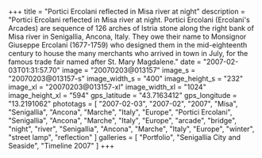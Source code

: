 +++
title = "Portici Ercolani reflected in Misa river at night"
description = "Portici Ercolani reflected in Misa river at night. Portici Ercolani (Ercolani's Arcades) are sequence of 126 arches of Istria stone along the right bank of Misa river in Senigallia, Ancona, Italy. They owe their name to Monsignor Giuseppe Ercolani (1677-1759) who designed them in the mid-eighteenth century to house the many merchants who arrived in town in July, for the famous trade fair named after St. Mary Magdalene."
date = "2007-02-03T01:31:57.70"
image = "20070203@013157"
image_s = "20070203@013157-s"
image_width_s = "400"
image_height_s = "232"
image_xl = "20070203@013157-xl"
image_width_xl = "1024"
image_height_xl = "594"
gps_latitude = "43.7163412"
gps_longitude = "13.2191062"
phototags = [ "2007-02-03", "2007-02", "2007", "Misa", "Senigallia", "Ancona", "Marche", "Italy", "Europe", "Portici Ercolani", "Senigallia", "Ancona", "Marche", "Italy", "Europe", "arcade", "bridge", "night", "river", "Senigallia", "Ancona", "Marche", "Italy", "Europe", "winter", "street lamp", "reflection" ]
galleries = [ "Portfolio", "Senigallia City and Seaside", "Timeline 2007" ]
+++

